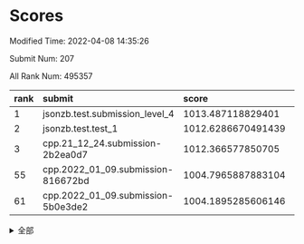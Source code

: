 # Scores

Modified Time: 2022-04-08 14:35:26

Submit Num: 207

All Rank Num: 495357

| rank |               submit               |       score        |       sigma        | pk_num |
| :--- | :--------------------------------- | :----------------- | :----------------- | :----- |
| 1    | jsonzb.test.submission_level_4     | 1013.487118829401  | 0.832142038001746  | 9576   |
| 2    | jsonzb.test.test_1                 | 1012.6286670491439 | 0.8229802032333164 | 9572   |
| 3    | cpp.21_12_24.submission-2b2ea0d7   | 1012.366577850705  | 0.8017188207384408 | 9568   |
| 55   | cpp.2022_01_09.submission-816672bd | 1004.7965887883104 | 0.7016607090889039 | 9572   |
| 61   | cpp.2022_01_09.submission-5b0e3de2 | 1004.1895285606146 | 0.7191076544033939 | 9566   |


<details>
<summary>全部</summary>

| rank |                 submit                 |       score        |       sigma        | pk_num |
| :--- | :------------------------------------- | :----------------- | :----------------- | :----- |
| 1    | jsonzb.test.submission_level_4         | 1013.487118829401  | 0.832142038001746  | 9576   |
| 2    | jsonzb.test.test_1                     | 1012.6286670491439 | 0.8229802032333164 | 9572   |
| 3    | cpp.21_12_24.submission-2b2ea0d7       | 1012.366577850705  | 0.8017188207384408 | 9568   |
| 4    | gobigger.level_3.submission_level_3_3  | 1012.1678957840221 | 0.7847091236881705 | 9574   |
| 5    | gobigger.level_3.submission_level_3_30 | 1012.0068734309567 | 0.7943554183947318 | 9574   |
| 6    | gobigger.level_3.submission_level_3_2  | 1011.9187122285398 | 0.7688654168586636 | 9570   |
| 7    | gobigger.level_3.submission_level_3_10 | 1011.6316578703382 | 0.7747982467961114 | 9569   |
| 8    | gobigger.level_3.submission_level_3_37 | 1011.5391508057801 | 0.7667797859946897 | 9577   |
| 9    | gobigger.level_3.submission_level_3_40 | 1011.4670254273736 | 0.7641729552689813 | 9569   |
| 10   | gobigger.level_3.submission_level_3_9  | 1011.4549463251744 | 0.7906903736884491 | 9575   |
| 11   | gobigger.level_3.submission_level_3_26 | 1011.3143379955508 | 0.7675764713798428 | 9576   |
| 12   | gobigger.level_3.submission_level_3_1  | 1010.8694530917954 | 0.7866635080883531 | 9576   |
| 13   | gobigger.level_3.submission_level_3_28 | 1010.8060132161737 | 0.7678960555269037 | 9575   |
| 14   | gobigger.level_3.submission_level_3_32 | 1010.7747993453507 | 0.7623999794307921 | 9574   |
| 15   | gobigger.level_3.submission_level_3_47 | 1010.7576072819818 | 0.7654806984903914 | 9571   |
| 16   | gobigger.level_3.submission_level_3_27 | 1010.5839934155405 | 0.7560114948056211 | 9576   |
| 17   | gobigger.level_3.submission_level_3_7  | 1010.4222610330268 | 0.7476256730508728 | 9572   |
| 18   | gobigger.level_3.submission_level_3_36 | 1010.2949710975373 | 0.7831160949713272 | 9574   |
| 19   | gobigger.level_3.submission_level_3_49 | 1010.2778705716628 | 0.7722930852074501 | 9573   |
| 20   | gobigger.level_3.submission_level_3_43 | 1010.2071653522726 | 0.7638014717099508 | 9570   |
| 21   | gobigger.level_3.submission_level_3_46 | 1010.1275335131852 | 0.7503064008253074 | 9572   |
| 22   | gobigger.level_3.submission_level_3_33 | 1010.0247275218243 | 0.7692749877641323 | 9570   |
| 23   | gobigger.level_3.submission_level_3_41 | 1009.9843937981975 | 0.7753371722304266 | 9576   |
| 24   | gobigger.level_3.submission_level_3_39 | 1009.9464214621191 | 0.7621579700604435 | 9574   |
| 25   | gobigger.level_3.submission_level_3_19 | 1009.8741056368607 | 0.7398552717009413 | 9568   |
| 26   | gobigger.level_3.submission_level_3_38 | 1009.852187107778  | 0.7440514296116226 | 9576   |
| 27   | gobigger.level_3.submission_level_3_31 | 1009.8082168051831 | 0.7750004451011068 | 9577   |
| 28   | gobigger.level_3.submission_level_3_13 | 1009.7904714921757 | 0.7579489778836996 | 9571   |
| 29   | gobigger.level_3.submission_level_3_18 | 1009.783575759767  | 0.7736802946972169 | 9576   |
| 30   | gobigger.level_3.submission_level_3_16 | 1009.6918928092533 | 0.7452943835923087 | 9572   |
| 31   | gobigger.level_3.submission_level_3_24 | 1009.6674404597225 | 0.7830335377082962 | 9567   |
| 32   | gobigger.level_3.submission_level_3_34 | 1009.621278528825  | 0.7534780763044887 | 9572   |
| 33   | gobigger.level_3.submission_level_3_35 | 1009.6109842017146 | 0.7590174352480503 | 9570   |
| 34   | gobigger.level_3.submission_level_3_45 | 1009.6021019908102 | 0.7582688673221886 | 9571   |
| 35   | gobigger.level_3.submission_level_3_0  | 1009.5235906662338 | 0.7610337869242046 | 9567   |
| 36   | gobigger.level_3.submission_level_3_12 | 1009.5172620548348 | 0.7446925793944589 | 9572   |
| 37   | gobigger.level_3.submission_level_3_23 | 1009.4955510175623 | 0.7596848036393342 | 9572   |
| 38   | gobigger.level_3.submission_level_3_29 | 1009.4832387341573 | 0.764655694999863  | 9576   |
| 39   | gobigger.level_3.submission_level_3_20 | 1009.4822072370077 | 0.7357982909036308 | 9572   |
| 40   | gobigger.level_3.submission_level_3_15 | 1009.3888200566334 | 0.7537290275747294 | 9573   |
| 41   | gobigger.level_3.submission_level_3_22 | 1009.376088649365  | 0.7643905957755092 | 9570   |
| 42   | gobigger.level_3.submission_level_3_42 | 1009.1999099894604 | 0.7488005764639191 | 9573   |
| 43   | gobigger.level_3.submission_level_3_14 | 1009.0564509268069 | 0.7649759657658071 | 9572   |
| 44   | gobigger.level_3.submission_level_3_48 | 1008.8966637259393 | 0.7476434793386281 | 9571   |
| 45   | gobigger.level_3.submission_level_3_4  | 1008.8732341084894 | 0.7230632120571715 | 9576   |
| 46   | gobigger.level_3.submission_level_3_21 | 1008.7678179921487 | 0.7652245862902333 | 9570   |
| 47   | gobigger.level_3.submission_level_3_5  | 1008.7064236551096 | 0.7382049060369686 | 9564   |
| 48   | gobigger.level_3.submission_level_3_17 | 1008.5781438027356 | 0.7392757040144076 | 9570   |
| 49   | gobigger.level_3.submission_level_3_25 | 1008.5494260332864 | 0.7329589376899045 | 9571   |
| 50   | gobigger.level_3.submission_level_3_6  | 1008.4019226622623 | 0.7427364819608512 | 9572   |
| 51   | gobigger.level_3.submission_level_3_8  | 1008.3516921927309 | 0.7360731894525739 | 9569   |
| 52   | gobigger.level_3.submission_level_3_44 | 1008.3169858734819 | 0.7440249004982832 | 9572   |
| 53   | gobigger.level_3.submission_level_3_11 | 1008.2205280720348 | 0.7237549290356621 | 9571   |
| 54   | gobigger.level_1.submission_level_1_10 | 1005.1214063577895 | 0.723835563842606  | 9572   |
| 55   | cpp.2022_01_09.submission-816672bd     | 1004.7965887883104 | 0.7016607090889039 | 9572   |
| 56   | gobigger.level_1.submission_level_1_7  | 1004.7100901578302 | 0.7260375942816661 | 9565   |
| 57   | gobigger.level_1.submission_level_1_11 | 1004.6104300767934 | 0.7183695718754937 | 9573   |
| 58   | gobigger.level_1.submission_level_1_28 | 1004.4762320671549 | 0.716696585919536  | 9568   |
| 59   | gobigger.level_1.submission_level_1_31 | 1004.3177378058263 | 0.7116487668517438 | 9573   |
| 60   | gobigger.level_1.submission_level_1_0  | 1004.2937672046321 | 0.7292819152691146 | 9567   |
| 61   | cpp.2022_01_09.submission-5b0e3de2     | 1004.1895285606146 | 0.7191076544033939 | 9566   |
| 62   | gobigger.level_1.submission_level_1_16 | 1004.163056056382  | 0.708457253802875  | 9573   |
| 63   | gobigger.level_1.submission_level_1_43 | 1004.0444448471584 | 0.7177525984095039 | 9570   |
| 64   | gobigger.level_1.submission_level_1_2  | 1004.0393408871504 | 0.7153980864214303 | 9575   |
| 65   | gobigger.level_1.submission_level_1_12 | 1003.9346612363686 | 0.7266952463884344 | 9575   |
| 66   | gobigger.level_1.submission_level_1_30 | 1003.9106906004882 | 0.7376771728187054 | 9571   |
| 67   | gobigger.level_1.submission_level_1_37 | 1003.7018827268568 | 0.7158044556656651 | 9575   |
| 68   | gobigger.level_1.submission_level_1_21 | 1003.6768743473984 | 0.719378671296154  | 9567   |
| 69   | gobigger.level_1.submission_level_1_34 | 1003.5198997487711 | 0.7163519323316988 | 9571   |
| 70   | gobigger.level_1.submission_level_1_17 | 1003.5109197705674 | 0.7133232632654036 | 9568   |
| 71   | gobigger.level_1.submission_level_1_14 | 1003.4848484614482 | 0.7032553260961176 | 9576   |
| 72   | gobigger.level_1.submission_level_1_33 | 1003.4825673858369 | 0.7096574948920359 | 9571   |
| 73   | gobigger.level_1.submission_level_1_22 | 1003.450123878085  | 0.7075732575227687 | 9572   |
| 74   | gobigger.level_1.submission_level_1_15 | 1003.421832682049  | 0.7143428205391555 | 9574   |
| 75   | gobigger.level_1.submission_level_1_23 | 1003.4044727019215 | 0.7211019509628656 | 9575   |
| 76   | gobigger.level_1.submission_level_1_48 | 1003.2740436927643 | 0.7204019799922081 | 9569   |
| 77   | gobigger.level_1.submission_level_1_1  | 1003.2588607811967 | 0.7125188865390226 | 9573   |
| 78   | gobigger.level_1.submission_level_1_45 | 1003.2549321300204 | 0.7096028137867147 | 9573   |
| 79   | gobigger.level_1.submission_level_1_29 | 1003.185523147158  | 0.7272608783610742 | 9572   |
| 80   | gobigger.level_1.submission_level_1_39 | 1003.1814475438564 | 0.7140801680883039 | 9571   |
| 81   | gobigger.level_1.submission_level_1_38 | 1003.1408903532202 | 0.7167136206271565 | 9570   |
| 82   | gobigger.level_1.submission_level_1_40 | 1003.1253054773988 | 0.7235215838398821 | 9574   |
| 83   | gobigger.level_1.submission_level_1_32 | 1003.1219325529693 | 0.728815571233254  | 9575   |
| 84   | gobigger.level_1.submission_level_1_25 | 1003.0396052263802 | 0.7041409697923643 | 9573   |
| 85   | gobigger.level_1.submission_level_1_18 | 1003.0342030285536 | 0.7008598274171386 | 9575   |
| 86   | gobigger.level_1.submission_level_1_41 | 1003.0121165794257 | 0.7046016632432496 | 9567   |
| 87   | gobigger.level_1.submission_level_1_19 | 1002.9549796610967 | 0.7208435502713735 | 9573   |
| 88   | gobigger.level_1.submission_level_1_20 | 1002.8585001367516 | 0.7139871849246112 | 9571   |
| 89   | gobigger.level_1.submission_level_1_13 | 1002.83298690105   | 0.7186298920804627 | 9574   |
| 90   | gobigger.level_1.submission_level_1_26 | 1002.8089118380891 | 0.7193426675433036 | 9573   |
| 91   | gobigger.level_1.submission_level_1_49 | 1002.7948623215948 | 0.7186392641169315 | 9568   |
| 92   | gobigger.level_1.submission_level_1_8  | 1002.6761377023157 | 0.7045804287628453 | 9570   |
| 93   | gobigger.level_1.submission_level_1_9  | 1002.5583436916702 | 0.7179260590308815 | 9570   |
| 94   | gobigger.level_1.submission_level_1_36 | 1002.557983240227  | 0.7128579130887387 | 9575   |
| 95   | gobigger.level_1.submission_level_1_6  | 1002.5535497710983 | 0.6985794688597445 | 9572   |
| 96   | gobigger.level_1.submission_level_1_4  | 1002.5473562945558 | 0.7278597444865625 | 9569   |
| 97   | gobigger.level_1.submission_level_1_5  | 1002.5237518941997 | 0.7198715390990251 | 9579   |
| 98   | gobigger.level_1.submission_level_1_47 | 1002.3894567417204 | 0.7039397970154366 | 9576   |
| 99   | gobigger.level_1.submission_level_1_35 | 1002.3639201759617 | 0.718476977819383  | 9575   |
| 100  | gobigger.level_1.submission_level_1_46 | 1002.3326357576148 | 0.701661887067731  | 9575   |
| 101  | gobigger.level_1.submission_level_1_3  | 1002.2760813787022 | 0.7162241467578466 | 9570   |
| 102  | gobigger.level_1.submission_level_1_44 | 1001.9201352100908 | 0.7105618893115148 | 9574   |
| 103  | gobigger.level_1.submission_level_1_27 | 1001.9176318399262 | 0.7154112983130254 | 9572   |
| 104  | gobigger.level_1.submission_level_1_42 | 1001.6630927955882 | 0.7094567255516147 | 9569   |
| 105  | gobigger.level_1.submission_level_1_24 | 1001.3487162412387 | 0.7115198232949408 | 9570   |
| 106  | gobigger.random.submission_random_22   | 997.6205349032836  | 0.7075822824659261 | 9573   |
| 107  | gobigger.random.submission_random_28   | 997.0636666019361  | 0.7042826084300078 | 9569   |
| 108  | gobigger.random.submission_random_1    | 997.0126941090854  | 0.7125899862057116 | 9571   |
| 109  | gobigger.random.submission_random_49   | 996.9780122708696  | 0.7056318828203596 | 9571   |
| 110  | gobigger.random.submission_random_10   | 996.9670287063554  | 0.7093256853068971 | 9572   |
| 111  | gobigger.random.submission_random_26   | 996.8836740736618  | 0.7138351780600086 | 9571   |
| 112  | gobigger.random.submission_random_20   | 996.8279753940454  | 0.703899628479341  | 9572   |
| 113  | gobigger.random.submission_random_34   | 996.8084063070983  | 0.7167581023501932 | 9577   |
| 114  | gobigger.random.submission_random_13   | 996.6613827224796  | 0.7016718551975609 | 9572   |
| 115  | gobigger.random.submission_random_44   | 996.6074632247518  | 0.7095273016939678 | 9571   |
| 116  | gobigger.random.submission_random_16   | 996.546559500403   | 0.7173933830516004 | 9571   |
| 117  | gobigger.random.submission_random_25   | 996.4685617050545  | 0.7082905260843342 | 9569   |
| 118  | gobigger.random.submission_random_15   | 996.4615152865957  | 0.7144274424449722 | 9574   |
| 119  | gobigger.random.submission_random_17   | 996.3632473045654  | 0.7042053280734646 | 9573   |
| 120  | gobigger.random.submission_random_3    | 996.3392903743025  | 0.7116592244106685 | 9572   |
| 121  | gobigger.random.submission_random_18   | 996.3295092879907  | 0.7144736357406054 | 9573   |
| 122  | gobigger.random.submission_random_40   | 996.3017510315426  | 0.709691669268222  | 9577   |
| 123  | gobigger.random.submission_random_12   | 996.1769862314219  | 0.7216001688615185 | 9566   |
| 124  | gobigger.random.submission_random_36   | 996.1102711585221  | 0.7022887527013255 | 9572   |
| 125  | gobigger.random.submission_random_39   | 996.0992789134656  | 0.7052360998332633 | 9571   |
| 126  | gobigger.random.submission_random_35   | 996.0348236247937  | 0.6997596913470892 | 9569   |
| 127  | gobigger.random.submission_random_33   | 995.9549497031292  | 0.7138012174679733 | 9570   |
| 128  | gobigger.random.submission_random_7    | 995.9132013671195  | 0.7152300859973182 | 9570   |
| 129  | gobigger.random.submission_random_14   | 995.8476616739099  | 0.7117296395048132 | 9570   |
| 130  | gobigger.random.submission_random_6    | 995.8420300185695  | 0.6896591311728131 | 9572   |
| 131  | gobigger.random.submission_random_9    | 995.830667900199   | 0.7174418391645385 | 9573   |
| 132  | gobigger.random.submission_random_38   | 995.8172000734294  | 0.7155268535594838 | 9573   |
| 133  | gobigger.random.submission_random_4    | 995.7601059801908  | 0.7114253334171341 | 9567   |
| 134  | gobigger.random.submission_random_8    | 995.7278191336598  | 0.7106722034968699 | 9570   |
| 135  | gobigger.random.submission_random_23   | 995.7184696349124  | 0.711025608637867  | 9566   |
| 136  | gobigger.random.submission_random_48   | 995.6475474448881  | 0.7105450272884436 | 9573   |
| 137  | gobigger.random.submission_random_11   | 995.599517371808   | 0.717981562876252  | 9573   |
| 138  | gobigger.random.submission_random_2    | 995.5705571406087  | 0.7118977746775187 | 9576   |
| 139  | gobigger.random.submission_random_45   | 995.5678768449067  | 0.713072430214792  | 9573   |
| 140  | gobigger.random.submission_random_41   | 995.5444485372515  | 0.714986556366266  | 9570   |
| 141  | gobigger.random.submission_random_29   | 995.4672994690425  | 0.7173143255613228 | 9574   |
| 142  | gobigger.random.submission_random_42   | 995.4567110691645  | 0.7142664428849633 | 9574   |
| 143  | gobigger.random.submission_random_31   | 995.4319115639275  | 0.7183838565503792 | 9571   |
| 144  | gobigger.random.submission_random_21   | 995.3881056734529  | 0.703431577814692  | 9574   |
| 145  | gobigger.random.submission_random_5    | 995.3729035621992  | 0.7069845783444498 | 9580   |
| 146  | gobigger.random.submission_random_30   | 995.1926548483183  | 0.7173074853326626 | 9580   |
| 147  | gobigger.random.submission_random_43   | 995.1881917292661  | 0.7208614102865106 | 9570   |
| 148  | gobigger.random.submission_random_37   | 995.1248311961741  | 0.7185628389465298 | 9576   |
| 149  | gobigger.random.submission_random_27   | 995.0764838852751  | 0.7075108531238954 | 9572   |
| 150  | gobigger.random.submission_random_46   | 994.9676579162618  | 0.7117149050559858 | 9572   |
| 151  | gobigger.level_2.submission_level_2_11 | 994.9579275838472  | 0.7147296025192463 | 9572   |
| 152  | gobigger.random.submission_random_19   | 994.9134389111426  | 0.7208628442967241 | 9574   |
| 153  | gobigger.random.submission_random_32   | 994.8905180854132  | 0.7142094338044155 | 9571   |
| 154  | gobigger.random.submission_random_47   | 994.8632919318756  | 0.7124217419105042 | 9569   |
| 155  | gobigger.random.submission_random_24   | 994.8307973518012  | 0.7029397052884733 | 9571   |
| 156  | gobigger.random.submission_random_0    | 994.683749995029   | 0.711004326030996  | 9573   |
| 157  | gobigger.level_2.submission_level_2_29 | 994.2426042129628  | 0.737184287036535  | 9568   |
| 158  | gobigger.level_2.submission_level_2_33 | 994.0399708771067  | 0.730926874385651  | 9572   |
| 159  | gobigger.level_2.submission_level_2_44 | 993.9224850799122  | 0.7178843668606767 | 9575   |
| 160  | gobigger.level_2.submission_level_2_42 | 993.9185085676736  | 0.7309951801909544 | 9569   |
| 161  | gobigger.level_2.submission_level_2_12 | 993.787982772308   | 0.7334029153693434 | 9572   |
| 162  | gobigger.level_2.submission_level_2_25 | 993.7653916562473  | 0.7308785637757556 | 9571   |
| 163  | gobigger.level_2.submission_level_2_47 | 993.6680628914786  | 0.7300098228022209 | 9571   |
| 164  | gobigger.level_2.submission_level_2_39 | 993.5668145205597  | 0.7389154988740176 | 9573   |
| 165  | gobigger.level_2.submission_level_2_43 | 993.5010391346987  | 0.7201158250724328 | 9576   |
| 166  | gobigger.level_2.submission_level_2_32 | 993.4415857466037  | 0.7545537894263569 | 9572   |
| 167  | gobigger.level_2.submission_level_2_10 | 993.3868001319067  | 0.7448813758147287 | 9571   |
| 168  | gobigger.level_2.submission_level_2_0  | 993.312692946168   | 0.736493103219896  | 9575   |
| 169  | gobigger.level_2.submission_level_2_4  | 993.2041467981243  | 0.7478854254710989 | 9572   |
| 170  | gobigger.level_2.submission_level_2_19 | 993.1771854220129  | 0.7304180719582729 | 9576   |
| 171  | gobigger.level_2.submission_level_2_8  | 993.1504110991206  | 0.7499813064943782 | 9567   |
| 172  | gobigger.level_2.submission_level_2_20 | 993.0994969931038  | 0.7436542866651586 | 9575   |
| 173  | gobigger.level_2.submission_level_2_6  | 993.063226760345   | 0.7344419409473839 | 9570   |
| 174  | gobigger.level_2.submission_level_2_40 | 992.9414830163914  | 0.7388059996564843 | 9576   |
| 175  | gobigger.level_2.submission_level_2_22 | 992.8962595918076  | 0.7385328348613817 | 9567   |
| 176  | gobigger.level_2.submission_level_2_13 | 992.8413097122761  | 0.7379075758967246 | 9572   |
| 177  | gobigger.level_2.submission_level_2_35 | 992.8346294044628  | 0.7293246948148842 | 9574   |
| 178  | gobigger.level_2.submission_level_2_3  | 992.7957627212405  | 0.7514710795158447 | 9568   |
| 179  | gobigger.level_2.submission_level_2_24 | 992.7627818287343  | 0.7600295721095249 | 9573   |
| 180  | gobigger.level_2.submission_level_2_21 | 992.5635824403845  | 0.7283675311635532 | 9570   |
| 181  | gobigger.level_2.submission_level_2_15 | 992.5420788829077  | 0.7405200063142658 | 9576   |
| 182  | gobigger.level_2.submission_level_2_18 | 992.4348573607574  | 0.7523079695245468 | 9572   |
| 183  | gobigger.level_2.submission_level_2_14 | 992.3755387294933  | 0.7289969839258161 | 9572   |
| 184  | gobigger.level_2.submission_level_2_37 | 992.2568818018059  | 0.7294772140902381 | 9573   |
| 185  | gobigger.level_2.submission_level_2_27 | 992.2091276443015  | 0.727502529812581  | 9574   |
| 186  | gobigger.level_2.submission_level_2_31 | 992.1612197964284  | 0.7459974357881638 | 9574   |
| 187  | gobigger.level_2.submission_level_2_41 | 992.0450207248056  | 0.7388104521027394 | 9572   |
| 188  | gobigger.level_2.submission_level_2_16 | 991.9809504447062  | 0.7476989897676327 | 9573   |
| 189  | gobigger.level_2.submission_level_2_1  | 991.8944694693961  | 0.7546613859032937 | 9572   |
| 190  | gobigger.level_2.submission_level_2_26 | 991.8201501655711  | 0.7424595521263815 | 9572   |
| 191  | gobigger.level_2.submission_level_2_23 | 991.7761739878767  | 0.7239954006985737 | 9572   |
| 192  | gobigger.level_2.submission_level_2_46 | 991.5666282260362  | 0.7337457407055549 | 9576   |
| 193  | gobigger.level_2.submission_level_2_49 | 991.5656653859237  | 0.7357550359072671 | 9570   |
| 194  | gobigger.level_2.submission_level_2_48 | 991.5579282077712  | 0.7337351727286817 | 9571   |
| 195  | gobigger.level_2.submission_level_2_36 | 991.5500626023226  | 0.7476689244561548 | 9572   |
| 196  | gobigger.level_2.submission_level_2_34 | 991.4046465283342  | 0.7431710020188829 | 9574   |
| 197  | gobigger.level_2.submission_level_2_45 | 991.2304563066876  | 0.7579663704500433 | 9577   |
| 198  | gobigger.level_2.submission_level_2_9  | 991.2216108667525  | 0.7760460648189642 | 9569   |
| 199  | gobigger.level_2.submission_level_2_7  | 991.2158034138916  | 0.7726025863835223 | 9574   |
| 200  | gobigger.level_2.submission_level_2_17 | 991.1263030782196  | 0.7543269761847    | 9571   |
| 201  | gobigger.level_2.submission_level_2_38 | 991.0273974551975  | 0.7715152118539504 | 9572   |
| 202  | gobigger.level_2.submission_level_2_30 | 991.0218157985106  | 0.7585667635035834 | 9573   |
| 203  | gobigger.level_2.submission_level_2_28 | 990.7446602365118  | 0.751383051727296  | 9571   |
| 204  | gobigger.level_2.submission_level_2_5  | 990.7219115457824  | 0.7381466319381481 | 9574   |
| 205  | gobigger.level_2.submission_level_2_2  | 990.2510753773166  | 0.7545222273595062 | 9576   |
| 206  | gobigger.none.submission_none_0        | 976.9748989929606  | 1.3154924674001744 | 9571   |
| 207  | gobigger.none.submission_none_1        | 976.7267085104174  | 1.3458149053430062 | 9576   |

</details>